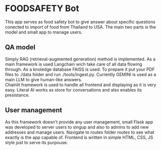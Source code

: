 # FOODSAFETY Bot
This app serves as food safety bot to give answer about specific questions conected to import of food from Thailand to USA. The main two parts is the model and small app to manage users.
## QA model
Simply RAG (retrieval-augmented generation) method is implemented. As a main framework is used Langchain wich take care of all data flowing through. As a knoledge database FAISS is used. To prepare it put your PDF files to ./data folder and run ./tools/ingest.py. Currently GEMINI is used as a main LLM to give human-like answers.   
Chainlit framework is used to handle all frontend and displaying as it is very easy. Literal AI works as store for conversations and also enables its presistance.
## User management
As this framework doesn't provide any user management, small Flask app was developed to server users to singup and also to admins to add new addresses and manage users. Navigate to routes folder routes to see what exactly is the app capable of. Frontend is written in simple HTML, CSS, JS style just to serve its purpouse.